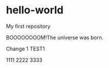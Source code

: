 # hello-world
My first repository

BOOOOOOOOM!The universe was born.

Change 1
TEST1


1111
2222
3333
